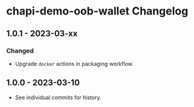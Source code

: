# chapi-demo-oob-wallet Changelog

## 1.0.1 - 2023-03-xx

### Changed
- Upgrade `docker` actions in packaging workflow.

## 1.0.0 - 2023-03-10

- See individual commits for history.
